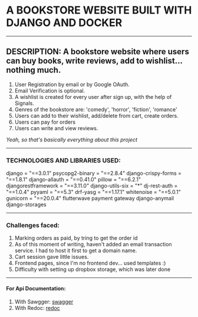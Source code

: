 # A BOOKSTORE WEBSITE BUILT WITH DJANGO AND DOCKER

---

## DESCRIPTION: A bookstore website where users can buy books, write reviews, add to wishlist... nothing much.
1. User Registration by email or by Google OAuth.
2. Email Verification is optional.
3. A wishlist is created for every user after sign up, with the help of Signals.
3. Genres of the bookstore are: 'comedy', 'horror', 'fiction', 'romance'
4. Users can add to their wishlist, add/delete from cart, create orders.
5. Users can pay for orders
6. Users can write and view reviews.

_Yeah, so that's basically everything about this project_

***

### TECHNOLOGIES AND LIBRARIES USED:

django = "==3.0.1"
psycopg2-binary = "==2.8.4"
django-crispy-forms = "==1.8.1"
django-allauth = "==0.41.0"
pillow = "==6.2.1"
djangorestframework = "==3.11.0"
django-utils-six = "*"
dj-rest-auth = "==1.0.4"
pyyaml = "==5.3"
drf-yasg = "==1.17.1"
whitenoise = "==5.0.1"
gunicorn = "==20.0.4"
flutterwave payment gateway
django-anymail
django-storages

***
### Challenges faced:
1. Marking orders as paid, by tring to get the order id
2. As of this moment of writing, haven't added an email transaction service. I had to host it first to get a domain name.
3. Cart session gave little issues.
4. Frontend pages, since I'm no frontend dev... used templates :)
5. Difficulty with setting up dropbox storage, which was later done


***



#### For Api Documentation:
1. With Sawgger:  [swagger](swagger/doc/)
2. With Redoc: [redoc](redoc/doc/)



